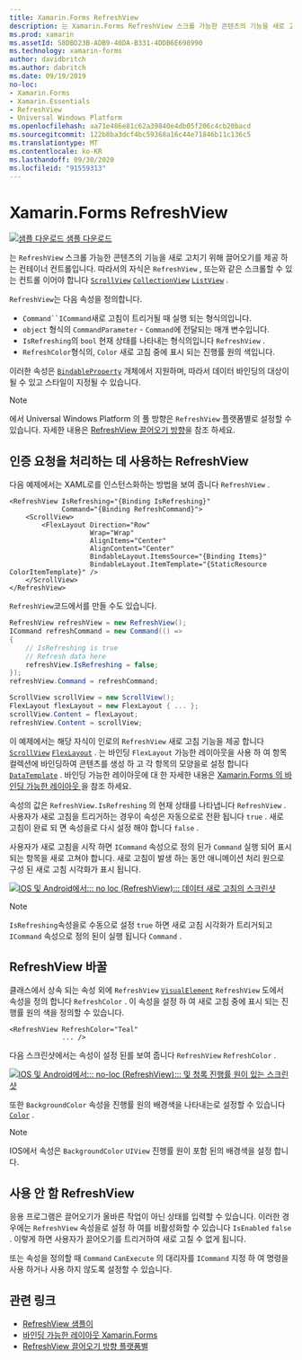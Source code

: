```yaml
---
title: Xamarin.Forms RefreshView
description: 는 Xamarin.Forms RefreshView 스크롤 가능한 콘텐츠의 기능을 새로 고치기 위해 끌어오기를 제공 하는 컨테이너 컨트롤입니다.
ms.prod: xamarin
ms.assetId: 58DBD23B-ADB9-40DA-B331-4DDB6E698990
ms.technology: xamarin-forms
author: davidbritch
ms.author: dabritch
ms.date: 09/19/2019
no-loc:
- Xamarin.Forms
- Xamarin.Essentials
- RefreshView
- Universal Windows Platform
ms.openlocfilehash: aa71e486e81c62a39840e4db05f206c4cb20bacd
ms.sourcegitcommit: 122b8ba3dcf4bc59368a16c44e71846b11c136c5
ms.translationtype: MT
ms.contentlocale: ko-KR
ms.lasthandoff: 09/30/2020
ms.locfileid: "91559313"
---
```

# <a name="no-locxamarinforms-no-locrefreshview"></a>Xamarin.Forms RefreshView

[![샘플 다운로드](~/media/shared/download.png) 샘플 다운로드](https://docs.microsoft.com/samples/xamarin/xamarin-forms-samples/userinterface-refreshviewdemo/)

는 `RefreshView` 스크롤 가능한 콘텐츠의 기능을 새로 고치기 위해 끌어오기를 제공 하는 컨테이너 컨트롤입니다. 따라서의 자식은 `RefreshView` , 또는와 같은 스크롤할 수 있는 컨트롤 이어야 합니다 [`ScrollView`](xref:Xamarin.Forms.ScrollView) [`CollectionView`](xref:Xamarin.Forms.CollectionView) [`ListView`](xref:Xamarin.Forms.ListView) .

`RefreshView`는 다음 속성을 정의합니다.

- `Command``ICommand`새로 고침이 트리거될 때 실행 되는 형식의입니다.
- `object` 형식의 `CommandParameter` - `Command`에 전달되는 매개 변수입니다.
- `IsRefreshing`의 `bool` 현재 상태를 나타내는 형식의입니다 `RefreshView` .
- `RefreshColor`형식의, `Color` 새로 고침 중에 표시 되는 진행률 원의 색입니다.

이러한 속성은 [`BindableProperty`](xref:Xamarin.Forms.BindableProperty) 개체에서 지원하며, 따라서 데이터 바인딩의 대상이 될 수 있고 스타일이 지정될 수 있습니다.

> [!NOTE]
> 에서 Universal Windows Platform 의 풀 방향은 `RefreshView` 플랫폼별로 설정할 수 있습니다. 자세한 내용은 [ RefreshView 끌어오기 방향](~/xamarin-forms/platform/windows/refreshview-pulldirection.md)을 참조 하세요.

## <a name="create-a-no-locrefreshview"></a>인증 요청을 처리하는 데 사용하는 RefreshView

다음 예제에서는 XAML로를 인스턴스화하는 방법을 보여 줍니다 `RefreshView` .

```xaml
<RefreshView IsRefreshing="{Binding IsRefreshing}"
             Command="{Binding RefreshCommand}">
    <ScrollView>
        <FlexLayout Direction="Row"
                    Wrap="Wrap"
                    AlignItems="Center"
                    AlignContent="Center"
                    BindableLayout.ItemsSource="{Binding Items}"
                    BindableLayout.ItemTemplate="{StaticResource ColorItemTemplate}" />
    </ScrollView>
</RefreshView>
```

`RefreshView`코드에서를 만들 수도 있습니다.

```csharp
RefreshView refreshView = new RefreshView();
ICommand refreshCommand = new Command(() =>
{
    // IsRefreshing is true
    // Refresh data here
    refreshView.IsRefreshing = false;
});
refreshView.Command = refreshCommand;

ScrollView scrollView = new ScrollView();
FlexLayout flexLayout = new FlexLayout { ... };
scrollView.Content = flexLayout;
refreshView.Content = scrollView;
```

이 예제에서는 해당 자식이 인로의 `RefreshView` 새로 고침 기능을 제공 합니다 [`ScrollView`](xref:Xamarin.Forms.ScrollView) [`FlexLayout`](xref:Xamarin.Forms.FlexLayout) . 는 바인딩 `FlexLayout` 가능한 레이아웃을 사용 하 여 항목 컬렉션에 바인딩하여 콘텐츠를 생성 하 고 각 항목의 모양을로 설정 합니다 [`DataTemplate`](xref:Xamarin.Forms.DataTemplate) . 바인딩 가능한 레이아웃에 대 한 자세한 내용은 [ Xamarin.Forms 의 바인딩 가능한 레이아웃 ](~/xamarin-forms/user-interface/layouts/bindable-layouts.md)을 참조 하세요.

속성의 값은 `RefreshView.IsRefreshing` 의 현재 상태를 나타냅니다 `RefreshView` . 사용자가 새로 고침을 트리거하는 경우이 속성은 자동으로로 전환 됩니다 `true` . 새로 고침이 완료 되 면 속성을로 다시 설정 해야 합니다 `false` .

사용자가 새로 고침을 시작 하면 `ICommand` 속성으로 정의 된가 `Command` 실행 되어 표시 되는 항목을 새로 고쳐야 합니다. 새로 고침이 발생 하는 동안 애니메이션 처리 원으로 구성 된 새로 고침 시각화가 표시 됩니다.

[![IOS 및 Android에서::: no loc (RefreshView)::: 데이터 새로 고침의 스크린샷](refreshview-images/default-progress-circle.png "::: no loc (RefreshView)::: 데이터 새로 고침")](refreshview-images/default-progress-circle-large.png#lightbox "::: no loc (RefreshView)::: 데이터 새로 고침")

> [!NOTE]
> `IsRefreshing`속성을로 수동으로 설정 `true` 하면 새로 고침 시각화가 트리거되고 `ICommand` 속성으로 정의 된이 실행 됩니다 `Command` .

## <a name="no-locrefreshview-appearance"></a>RefreshView 바꿀

클래스에서 상속 되는 속성 외에 `RefreshView` [`VisualElement`](xref:Xamarin.Forms.VisualElement) `RefreshView` 도에서 속성을 정의 합니다 `RefreshColor` . 이 속성을 설정 하 여 새로 고침 중에 표시 되는 진행률 원의 색을 정의할 수 있습니다.

```xaml
<RefreshView RefreshColor="Teal"
             ... />
```

다음 스크린샷에서는 속성이 설정 된를 보여 줍니다 `RefreshView` `RefreshColor` .

[![IOS 및 Android에서::: no-loc (RefreshView)::: 및 청록 진행률 원이 있는 스크린샷](refreshview-images/teal-progress-circle.png "::: no loc (RefreshView)::: 청록 진행률 원이 있는")](refreshview-images/teal-progress-circle-large.png#lightbox "::: no loc (RefreshView)::: 청록 진행률 원이 있는")

또한 `BackgroundColor` 속성을 진행률 원의 배경색을 나타내는로 설정할 수 있습니다 [`Color`](xref:Xamarin.Forms.Color) .

> [!NOTE]
> IOS에서 속성은 `BackgroundColor` `UIView` 진행률 원이 포함 된의 배경색을 설정 합니다.

## <a name="disable-a-no-locrefreshview"></a>사용 안 함 RefreshView

응용 프로그램은 끌어오기가 올바른 작업이 아닌 상태를 입력할 수 있습니다. 이러한 경우에는 `RefreshView` 속성을로 설정 하 여를 비활성화할 수 있습니다 `IsEnabled` `false` . 이렇게 하면 사용자가 끌어오기를 트리거하여 새로 고칠 수 없게 됩니다.

또는 속성을 정의할 때 `Command` `CanExecute` 의 대리자를 `ICommand` 지정 하 여 명령을 사용 하거나 사용 하지 않도록 설정할 수 있습니다.

## <a name="related-links"></a>관련 링크

- [RefreshView 샘플이](/samples/xamarin/xamarin-forms-samples/userinterface-refreshviewdemo/)
- [바인딩 가능한 레이아웃 Xamarin.Forms](~/xamarin-forms/user-interface/layouts/bindable-layouts.md)
- [RefreshView 끌어오기 방향 플랫폼별](~/xamarin-forms/platform/windows/refreshview-pulldirection.md)